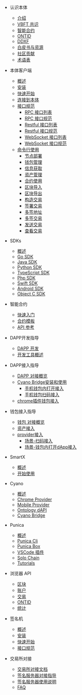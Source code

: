 
- 认识本体
  - [介绍](docs-cn/introduction/01-introduction.md)
  - [VBFT 共识](docs-cn/introduction/02-VBFT.md)
  - [智能合约](docs-cn/introduction/03-smart-contract.md)
  - [ONTID](docs-cn/introduction/04-ontid.md)
  - [DDXF](docs-cn/introduction/05-ddxf.md)
  - [白皮书与资源](docs-cn/introduction/06-white-papers.md)
  - [社区贡献](docs-cn/introduction/07-contributions.md)
  - [术语表](docs-cn/introduction/08-glossary.md)

- 本体客户端
  - [概述](docs-cn/ontology-cli/00-overview.md)
  - [安装](docs-cn/ontology-cli/01-install.md)
  - [快速开始](docs-cn/ontology-cli/02-getting-started.md)
  - [连接到本体](docs-cn/ontology-cli/03-connect-to-client.md)
  - [接口规范](docs-cn/ontology-cli/04-interface-specification.md)
      - [RPC 接口列表](docs-cn/ontology-cli/05-rpc-list.md)
      - [RPC 接口规范](docs-cn/ontology-cli/06-rpc-specification.md)
      - [Restful 接口列表](docs-cn/ontology-cli/07-restful-list.md)
      - [Restful 接口规范](docs-cn/ontology-cli/08-restful-specification.md)
      - [WebSocket 接口列表](docs-cn/ontology-cli/09-ws-list.md)
      - [WebSocket 接口规范](docs-cn/ontology-cli/10-ws-specification.md)
  - [命令行使用](docs-cn/ontology-cli/11-cli-usage.md)
      - [节点部署](docs-cn/ontology-cli/12-deploy-node.md)
      - [钱包管理](docs-cn/ontology-cli/13-wallet-manager.md)
      - [信息获取](docs-cn/ontology-cli/14-block-info.md)
      - [资产管理](docs-cn/ontology-cli/15-asset.md)
      - [合约使用](docs-cn/ontology-cli/16-contract.md)
      - [区块导入](docs-cn/ontology-cli/17-block-import.md)
      - [区块导出](docs-cn/ontology-cli/18-block-export.md)
      - [构造交易](docs-cn/ontology-cli/19-build-tx.md)
      - [签署交易](docs-cn/ontology-cli/20-sig-tx.md)
      - [多签地址](docs-cn/ontology-cli/21-multi-sig-address.md)
      - [多签交易](docs-cn/ontology-cli/22-multi-sig-tx.md)
      - [发送交易](docs-cn/ontology-cli/23-send-tx.md)
      - [查看交易](docs-cn/ontology-cli/24-show-tx.md)

- SDKs
  - [概述](docs-cn/SDKs/00-overview.md)
  - [Go SDK](docs-cn/SDKs/01-go-sdk.md)
  - [Java SDK](docs-cn/SDKs/02-java-sdk.md)
  - [Python SDK](docs-cn/SDKs/03-python-sdk.md)
  - [TypeScript SDK](docs-cn/SDKs/04-ts-sdk.md)
  - [Php SDK](docs-cn/SDKs/05-php-sdk.md)
  - [Swift SDK](docs-cn/SDKs/06-swift-sdk.md)
  - [Android SDK](docs-cn/SDKs/07-android-sdk.md)
  - [Object C SDK](docs-cn/SDKs/08-object-c-sdk.md)

- 智能合约
  - [快速入门](docs-cn/smartcontract/01-started.md)
  - [合约模板](docs-cn/smartcontract/02-template.md)
  - [API 参考](docs-cn/smartcontract/03-sc-api.md)

- DAPP开发指导
  - [DAPP 开发](docs-cn/QuickGuide/00-dapp_development.md)
  - [开发工具概述](docs-cn/DeveloperGuide/tools.md)

- DAPP接入指导
  - [DAPP 对接概览](docs-cn/dApp-Integration/00-dapp_integration.md)
  - [Cyano Bridge安装和使用](docs-cn/dApp-Integration/04-DAppDocking-Cyano-Bridge.md)
      - [手机钱包内打开接入](docs-cn/dApp-Integration/01-DAppDocking-Wallet-Opens-DApp.md)
      - [手机钱包扫码接入](docs-cn/dApp-Integration/02-DAppDocking-QRcode.md)
  - [chrome插件钱包接入](docs-cn/dApp-Integration/03-DAppDocking-use-chrome-extension-wallet.md)

- 钱包接入指导
  - [钱包 对接概览](docs-cn/Wallet-Integration/00-wallet_integration.md)
  - [资产接入](docs-cn/Wallet-Integration/01-WalletDocking-asset-docking.md)
  - [provider接入](docs-cn/Wallet-Integration/02-WalletDocking-provider-sdk-docking.md)
      - [场景-扫码接入](docs-cn/Wallet-Integration/03-WalletDocking-scan-qrcode.md)
      - [场景-钱包内打开dApp接入](docs-cn/Wallet-Integration/04-WalletDocking-wallet-open-DApp.md)

- SmartX
  - [概述](docs-cn/SmartX/overview.md)
  - [开始使用](docs-cn/SmartX/getting-started.md)

- Cyano
  - [概述](docs-cn/cyano/00-overview.md)
  - [Chrome Provider](docs-cn/cyano/01-chrome-wallet.md)
  - [Mobile Provider](docs-cn/cyano/02-mobile-provider.md)
  - [Ontology dAPI](docs-cn/cyano/03-ontology-dapi.md)
  - [Cyano Bridge](docs-cn/cyano/04-cyano-bridge.md)

- Punica
  - [概述](docs-cn/Punica/punica.md)
  - [Punica Cli](docs-cn/Punica/punica-cli.md)
  - [Punica Box](docs-cn/Punica/punica-box.md)
  - [VSCode 插件](docs-cn/Punica/sc-extension.md)
  - [Solo Chain](docs-cn/Punica/solo-chain.md)
  - [Tutorials](docs-cn/Punica/tutorials.md)

- 浏览器 API
  - [区块](docs-cn/explorer/blocks.md)
  - [账户](docs-cn/explorer/accounts.md)
  - [交易](docs-cn/explorer/transactions.md)
  - [ONTID](docs-cn/explorer/ontid.md)
  - [统计](docs-cn/explorer/statistics.md)

- 签名机
  - [概述](docs-cn/signServer/00-overview.md)
  - [安装](docs-cn/signServer/01-installation.md)
  - [快速开始](docs-cn/signServer/02-getting-started.md)
  - [接口规范](docs-cn/signServer/03-api-specification.md)

- 交易所对接
  - [交易所对接文档](docs-cn/exchange-API/Ontology-交易所对接文档.md)
  - [签名服务器对接指导](docs-cn/exchange-API/Sigsvr_Exchange_Guide.md)
  - [签名服务器使用说明](docs-cn/exchange-API/Ontology+签名服务器使用说明.md)
  - [FAQ](docs-cn/exchange-API/ONT-交易所对接FAQ.md)
